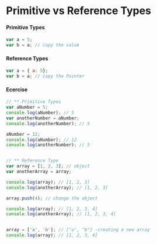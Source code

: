 # Primitive vs Reference Types
#### Primitive Types
```javascript
var a = 5;
var b = a; // copy the value
```

#### Reference Types
```javascript
var a = { a: 5};
var b = a; // copy the Pointer
```

#### Ecercise
```javascript
// ** Primitive Types
var aNumber = 5;
console.log(aNumber); // 5
var anotherNumber = aNumber;
console.log(anotherNumber); // 5

aNumber = 12;
console.log(aNumber); // 12
console.log(anotherNumber); // 5


// ** Reference Type
var array = [1, 2, 3]; // object
var anotherArray = array;

console.log(array); // [1, 2, 3]
console.log(anotherArray); // [1, 2, 3]

array.push(4); // change the object

console.log(array); // [1, 2, 3, 4]
console.log(anotherArray); // [1, 2, 3, 4]


array = ['a', 'b']; // ["a", "b"] -creating a new array
console.log(array); // [1, 2, 3, 4]

```
